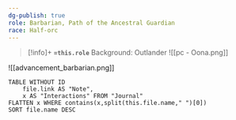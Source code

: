 ```yaml
---
dg-publish: true
role: Barbarian, Path of the Ancestral Guardian
race: Half-orc
---
```


> [!info]+
> **`=this.role`**
> Background: Outlander
>![[pc - Oona.png]]

![[advancement_barbarian.png]]

```dataview
TABLE WITHOUT ID
	file.link AS "Note", 
	x AS "Interactions" FROM "Journal"
FLATTEN x WHERE contains(x,split(this.file.name," ")[0])
SORT file.name DESC
```



